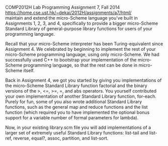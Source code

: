 COMP2012H Lab Programming Assignment 7, Fall 2014  
https://home.cse.ust.hk/~dekai/2012H/assignments/a7/html/  
maintain and extend the micro-Scheme language you've built in Assignments 1, 2, 3, and 4, specifically to provide a bigger micro-Scheme Standard Library of general-purpose library functions for users of your programming language.  

Recall that your micro-Scheme interpreter has been Turing-equivalent since Assignment 4. We celebrated by beginning to implement the rest of your micro-Scheme programming language, using only micro-Scheme. We had successfully used C++ to bootstrap your implementation of the micro-Scheme programming language, so that the rest can be done in micro-Scheme itself.  

Back in Assignment 4, we got you started by giving you implementations of the micro-Scheme Standard Library function factorial and the binary versions of the >, <=, >=, =, and abs operators. You yourself contributed your own implementation of another Standard Library function, for-each. Purely for fun, some of you also wrote additional Standard Library functions, such as the general map and reduce functions and the list function (which required you to have implemented the optional bonus support for a variable number of formal parameters for lambda).  

Now, in your existing library.scm file you will add implementations of a larger set of extremely useful Standard Library functions: list-tail and list-ref, reverse, equal?, assoc, partition, and list-sort.  